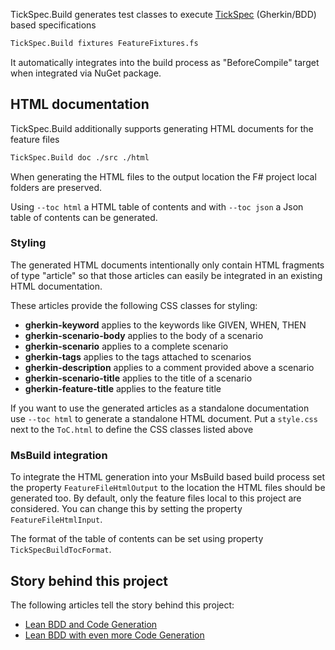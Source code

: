 

TickSpec.Build generates test classes to execute [TickSpec](https://github.com/fsprojects/TickSpec) (Gherkin/BDD)
based specifications

```bash
TickSpec.Build fixtures FeatureFixtures.fs
```

It automatically integrates into the build process as "BeforeCompile" target when integrated via NuGet package.


## HTML documentation

TickSpec.Build additionally supports generating HTML documents for the feature files

```bash
TickSpec.Build doc ./src ./html
```

When generating the HTML files to the output location the F# project local folders are preserved.

Using ``--toc html`` a HTML table of contents and with ``--toc json`` a Json table of contents can be generated.

### Styling

The generated HTML documents intentionally only contain HTML fragments of type "article" so that those 
articles can easily be integrated in an existing HTML documentation. 

These articles provide the following CSS classes for styling:

- **gherkin-keyword** applies to the keywords like GIVEN, WHEN, THEN
- **gherkin-scenario-body** applies to the body of a scenario
- **gherkin-scenario** applies to a complete scenario
- **gherkin-tags** applies to the tags attached to scenarios
- **gherkin-description** applies to a comment provided above a scenario
- **gherkin-scenario-title** applies to the title of a scenario
- **gherkin-feature-title** applies to the feature title

If you want to use the generated articles as a standalone documentation use ``--toc html`` to generate a 
standalone HTML document. Put a ``style.css`` next to the ``ToC.html`` to define the CSS classes listed above

### MsBuild integration

To integrate the HTML generation into your MsBuild based build process set the property ``FeatureFileHtmlOutput``
to the location the HTML files should be generated too. By default, only the feature files local to this project
are considered. You can change this by setting the property ``FeatureFileHtmlInput``.

The format of the table of contents can be set using property ``TickSpecBuildTocFormat``.


## Story behind this project

The following articles tell the story behind this project:

- [Lean BDD and Code Generation](http://www.plainionist.net/TickSpec-with-Code-Generation/)
- [Lean BDD with even more Code Generation](http://www.plainionist.net/TickSpec-More-CodeGen/)
